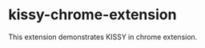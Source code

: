 kissy-chrome-extension
======================

This extension demonstrates KISSY in chrome extension.